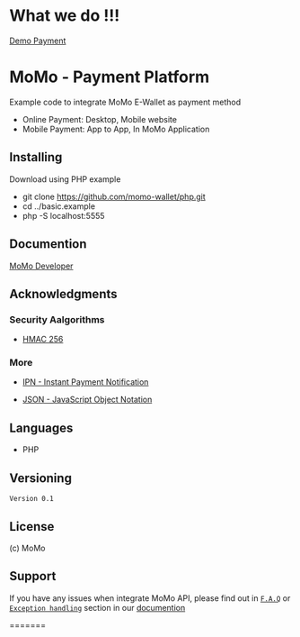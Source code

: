 # What we do !!!
[Demo Payment](https://test-payment.momo.vn/demo/#/)

# MoMo - Payment Platform

Example code to integrate MoMo E-Wallet as payment method
- Online Payment: Desktop, Mobile website
- Mobile Payment: App to App, In MoMo Application

## Installing
Download using PHP example
- git clone https://github.com/momo-wallet/php.git 
- cd ../basic.example
- php -S localhost:5555

## Documention
[MoMo Developer](https://developers.momo.vn/#/)

## Acknowledgments
### Security Aalgorithms
- [HMAC 256](https://en.wikipedia.org/wiki/HMAC)

### More
- [IPN - Instant Payment Notification](https://developer.paypal.com/docs/classic/products/instant-payment-notification/)

- [JSON - JavaScript Object Notation](https://www.json.org/)

## Languages
- PHP

## Versioning

```
Version 0.1
``` 

## License
(c) MoMo

## Support
If you have any issues when integrate MoMo API, please find out in [`F.A.Q`](https://developers.momo.vn/#/docs/aio/?id=faq) or [`Exception handling`](https://developers.momo.vn/#/docs/error_code) section in our [documention](https://developers.momo.vn)

=======

